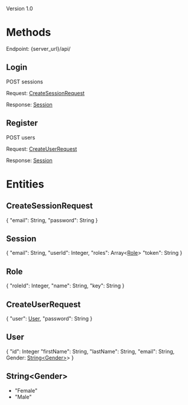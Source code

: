 Version 1.0

# Methods

Endpoint: {server_url}/api/

## Login
POST sessions

Request: [CreateSessionRequest](#createsessionrequest)

Response: [Session](#session)

## Register
POST users

Request: [CreateUserRequest](#createuserrequest)

Response: [Session](#session)

# Entities

## CreateSessionRequest 
{
  "email": String,
  "password": String
}

## Session
{
  "email": String,
  "userId": Integer,
  "roles": Array<[Role](#role)>
  "token": String
}

## Role
{
  "roleId": Integer,
  "name": String,
  "key": String
}

## CreateUserRequest
{
  "user": [User](#user),
  "password": String
}

## User
{
  "id": Integer
  "firstName": String,
  "lastName": String,
  "email": String,
  Gender: [String\<Gender\>](#stringgender)>
}

## String\<Gender\>
- "Female"
- "Male"
